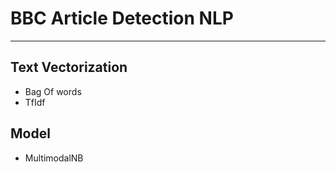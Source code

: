 # BBC Article Detection NLP
---

## Text Vectorization
  - Bag Of words
  - TfIdf

## Model
  - MultimodalNB


